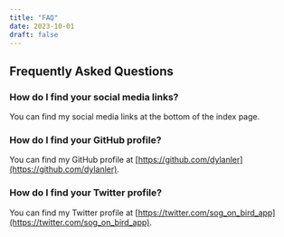 ```yaml
---
title: "FAQ"
date: 2023-10-01
draft: false
---
```


## Frequently Asked Questions

### How do I find your social media links?
You can find my social media links at the bottom of the index page.

### How do I find your GitHub profile?
You can find my GitHub profile at [https://github.com/dylanler](https://github.com/dylanler).

### How do I find your Twitter profile?
You can find my Twitter profile at [https://twitter.com/sog_on_bird_app](https://twitter.com/sog_on_bird_app).